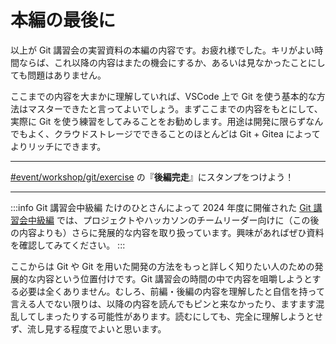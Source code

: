 # 本編の最後に

以上が Git 講習会の実習資料の本編の内容です。お疲れ様でした。キリがよい時間ならば、これ以降の内容はまたの機会にするか、あるいは見なかったことにしても問題はありません。

ここまでの内容を大まかに理解していれば、VSCode 上で Git を使う基本的な方法はマスターできたと言ってよいでしょう。まずここまでの内容をもとにして、実際に Git を使う練習をしてみることをお勧めします。用途は開発に限らずなんでもよく、クラウドストレージでできることのほとんどは Git + Gitea によってよりリッチにできます。

---

[#event/workshop/git/exercise](https://q.trap.jp/channels/event/workshop/git/exercise) の『**後編完走**』にスタンプをつけよう！

---

:::info Git 講習会中級編
たけのひとさんによって 2024 年度に開催された [Git 講習会中級編](https://q.trap.jp/files/151ef5c6-000e-4477-b767-07cf44fda757) では、プロジェクトやハッカソンのチームリーダー向けに（この後の内容よりも）さらに発展的な内容を取り扱っています。興味があればぜひ資料を確認してみてください。
:::

ここからは Git や Git を用いた開発の方法をもっと詳しく知りたい人のための発展的な内容という位置付けです。Git 講習会の時間の中で内容を咀嚼しようとする必要は全くありません。むしろ、前編・後編の内容を理解したと自信を持って言える人でない限りは、以降の内容を読んでもピンと来なかったり、ますます混乱してしまったりする可能性があります。読むにしても、完全に理解しようとせず、流し見する程度でよいと思います。